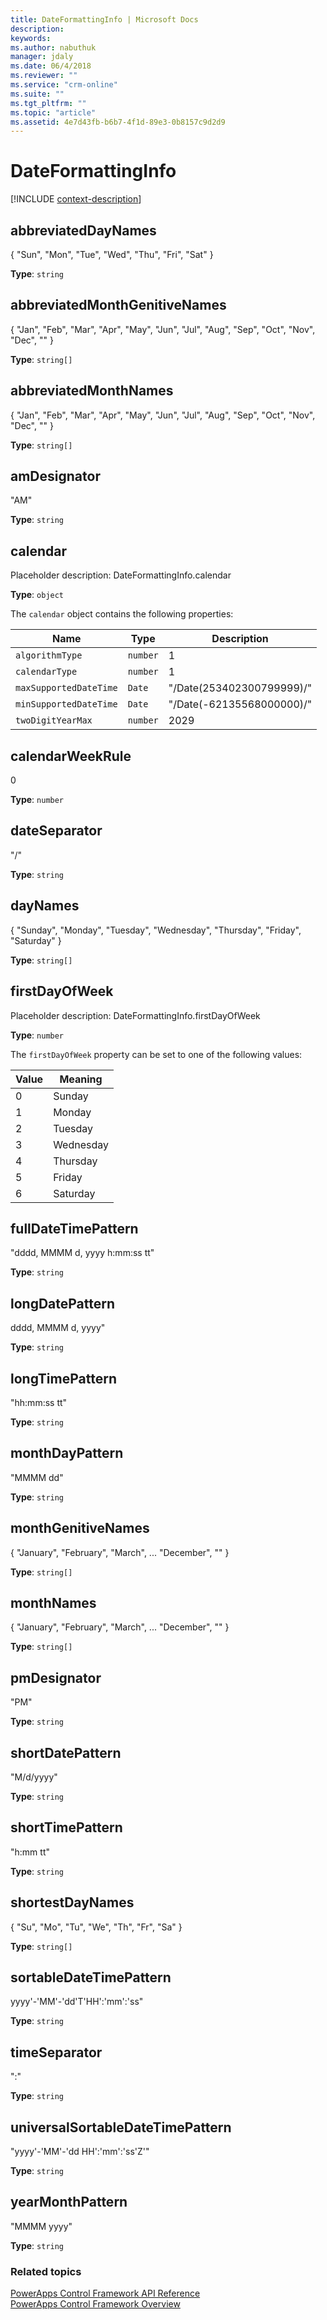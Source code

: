```yaml
---
title: DateFormattingInfo | Microsoft Docs
description: 
keywords:
ms.author: nabuthuk
manager: jdaly
ms.date: 06/4/2018
ms.reviewer: ""
ms.service: "crm-online"
ms.suite: ""
ms.tgt_pltfrm: ""
ms.topic: "article"
ms.assetid: 4e7d43fb-b6b7-4f1d-89e3-0b8157c9d2d9
---
```


# DateFormattingInfo

[!INCLUDE [context-description](includes/dateformattinginfo-description.md)]

## abbreviatedDayNames

{ "Sun", "Mon", "Tue", "Wed", "Thu", "Fri", "Sat" }

**Type**: `string`

## abbreviatedMonthGenitiveNames

{ "Jan", "Feb", "Mar", "Apr", "May", "Jun", "Jul", "Aug", "Sep", "Oct", "Nov", "Dec", "" }

**Type**: `string[]`

## abbreviatedMonthNames

{ "Jan", "Feb", "Mar", "Apr", "May", "Jun", "Jul", "Aug", "Sep", "Oct", "Nov", "Dec", "" }

**Type**: `string[]`

## amDesignator

"AM"

**Type**: `string`

## calendar

Placeholder description: DateFormattingInfo.calendar

**Type**: `object`

The `calendar` object contains the following properties:

|Name|Type|Description|
|--|--|--|
|`algorithmType`|`number`|1|
|`calendarType`|`number`|1|
|`maxSupportedDateTime`|`Date`|"/Date(253402300799999)/"|
|`minSupportedDateTime`|`Date`|"/Date(-62135568000000)/"|
|`twoDigitYearMax`|`number`|2029|

## calendarWeekRule

0

**Type**: `number`

## dateSeparator

"/"

**Type**: `string`

## dayNames

{ "Sunday", "Monday", "Tuesday", "Wednesday", "Thursday", "Friday", "Saturday" }

**Type**: `string[]`

## firstDayOfWeek

Placeholder description: DateFormattingInfo.firstDayOfWeek

**Type**: `number`

<!-- 
The CrmFramework.DayOfWeek enum is not defined in CustomControlExposedInterfaces
So assuming that this must be a number.
 -->

The `firstDayOfWeek` property can be set to one of the following values:

|Value|Meaning|
|--|--|
|0|Sunday|
|1|Monday|
|2|Tuesday|
|3|Wednesday|
|4|Thursday|
|5|Friday|
|6|Saturday|

## fullDateTimePattern

"dddd, MMMM d, yyyy h:mm:ss tt"

**Type**: `string`

## longDatePattern

dddd, MMMM d, yyyy"

**Type**: `string`

## longTimePattern

"hh:mm:ss tt"

**Type**: `string`

## monthDayPattern

"MMMM dd"

**Type**: `string`

## monthGenitiveNames

{ "January", "February", "March", ...  "December", "" }

**Type**: `string[]`

## monthNames

{ "January", "February", "March", ...  "December", "" }

**Type**: `string[]`

## pmDesignator

"PM"

**Type**: `string`

## shortDatePattern

"M/d/yyyy"

**Type**: `string`

## shortTimePattern

"h:mm tt"

**Type**: `string`

## shortestDayNames

{ "Su", "Mo", "Tu", "We", "Th", "Fr", "Sa" }

**Type**: `string[]`

## sortableDateTimePattern

yyyy'-'MM'-'dd'T'HH':'mm':'ss"

**Type**: `string`

## timeSeparator

":"

**Type**: `string`

## universalSortableDateTimePattern

"yyyy'-'MM'-'dd HH':'mm':'ss'Z'"

**Type**: `string`

## yearMonthPattern

"MMMM yyyy"

**Type**: `string`

### Related topics

[PowerApps Control Framework API Reference](index.md)<br />
[PowerApps Control Framework Overview](../powerapps-control-framework-overview.md)
